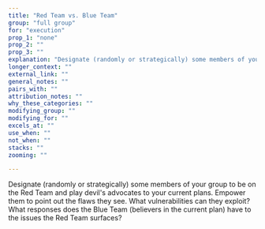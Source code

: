 ```yaml
---
title: "Red Team vs. Blue Team"
group: "full group"
for: "execution"
prop_1: "none"
prop_2: ""
prop_3: ""
explanation: "Designate (randomly or strategically) some members of your group to be on the Red Team and play devil\'s advocates to your current plans. Empower them to point out the flaws they see. What vulnerabilities can they exploit? What responses does the Blue Team (believers in the current plan) have to the issues the Red Team surfaces?"
longer_context: ""
external_link: ""
general_notes: ""
pairs_with: ""
attribution_notes: ""
why_these_categories: ""
modifying_group: ""
modifying_for: ""
excels_at: ""
use_when: ""
not_when: ""
stacks: ""
zooming: ""

---
```


Designate (randomly or strategically) some members of your group to be on the Red Team and play devil's advocates to your current plans. Empower them to point out the flaws they see. What vulnerabilities can they exploit? What responses does the Blue Team (believers in the current plan) have to the issues the Red Team surfaces?
